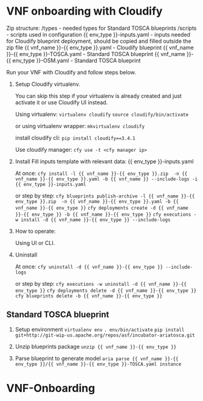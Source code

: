 VNF onboarding with Cloudify
============================

Zip structure:
/types - needed types for Standard TOSCA blueprints
/scripts - scripts used in configuration
{{ env_type }}-inputs.yaml - inputs needed for Cloudify blueprint deployment, should be copied and filled outside the zip file 
{{ vnf_name }}-{{ env_type }}.yaml - Cloudify blueprint
{{ vnf_name }}-{{ env_type }}-TOSCA.yaml - Standard TOSCA blueprint
{{ vnf_name }}-{{ env_type }}-OSM.yaml - Standard TOSCA blueprint


Run your VNF with Cloudify and follow steps below.

1. Setup Cloudify virtualenv.
   
    You can skip this step if your virtualenv is already created and just activate it or use Cloudify UI instead.
    
    Using virtualenv:
    `virtualenv cloudify`
    `source cloudify/bin/activate`
    
    or using virtualenv wrapper:
    `mkvirtualenv cloudify`
    
    install cloudify cli:
    `pip install cloudify==3.4.1`
    
    Use cloudify manager:
    `cfy use -t <cfy manager ip>`

2. Install
    Fill inputs template with relevant data: {{ env_type }}-inputs.yaml
    
    At once:
    `cfy install -l {{ vnf_name }}-{{ env_type }}.zip  -n {{ vnf_name }}-{{ env_type }}.yaml -b {{ vnf_name }} --include-logs -i {{ env_type }}-inputs.yaml`
    
    or step by step:
    `cfy blueprints publish-archive -l {{ vnf_name }}-{{ env_type }}.zip  -n {{ vnf_name }}-{{ env_type }}.yaml -b {{ vnf_name }}-{{ env_type }}`
    `cfy deployments create -d {{ vnf_name }}-{{ env_type }} -b {{ vnf_name }}-{{ env_type }}`
    `cfy executions -w install -d {{ vnf_name }}-{{ env_type }} --include-logs`

3. How to operate:

    Using UI or CLI. <information>
   
4. Uninstall 

    At once:
    `cfy uninstall -d {{ vnf_name }}-{{ env_type }} --include-logs`
    
    or step by step:
    `cfy executions -w uninstall -d {{ vnf_name }}-{{ env_type }}`
    `cfy deployments delete -d {{ vnf_name }}-{{ env_type }}`
    `cfy blueprints delete -b {{ vnf_name }}-{{ env_type }}`


Standard TOSCA blueprint
------------------------

1. Setup environment
   `virtualenv env`
   `. env/bin/activate`
   `pip install git+http://git-wip-us.apache.org/repos/asf/incubator-ariatosca.git`

2. Unzip blueprints package
   `unzip {{ vnf_name }}-{{ env_type }}`

3. Parse blueprint to generate model
   `aria parse {{ vnf_name }}-{{ env_type }}/{{ vnf_name }}-{{ env_type }}-TOSCA.yaml instance`
# VNF-Onboarding

